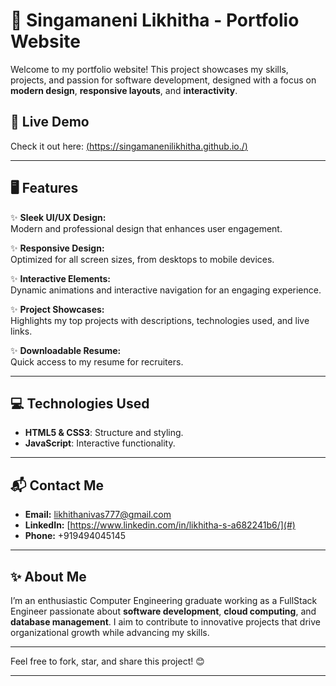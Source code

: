 

# 🌟 Singamaneni Likhitha - Portfolio Website

Welcome to my portfolio website! This project showcases my skills, projects, and passion for software development, designed with a focus on **modern design**, **responsive layouts**, and **interactivity**.

## 🔗 Live Demo
Check it out here: [(https://singamanenilikhitha.github.io./)](#)

---

## 🖥️ Features

✨ **Sleek UI/UX Design:**  
Modern and professional design that enhances user engagement.

✨ **Responsive Design:**  
Optimized for all screen sizes, from desktops to mobile devices.

✨ **Interactive Elements:**  
Dynamic animations and interactive navigation for an engaging experience.

✨ **Project Showcases:**  
Highlights my top projects with descriptions, technologies used, and live links.

✨ **Downloadable Resume:**  
Quick access to my resume for recruiters.

---

## 💻 Technologies Used

- **HTML5 & CSS3**: Structure and styling.
- **JavaScript**: Interactive functionality.

---

## 📬 Contact Me

- **Email:** likhithanivas777@gmail.com  
- **LinkedIn:** [https://www.linkedin.com/in/likhitha-s-a682241b6/](#)  
- **Phone:** +919494045145  

---

## ✨ About Me

I’m an enthusiastic Computer Engineering graduate working as a FullStack Engineer passionate about **software development**, **cloud computing**, and **database management**. I aim to contribute to innovative projects that drive organizational growth while advancing my skills.

---

Feel free to fork, star, and share this project! 😊

---

